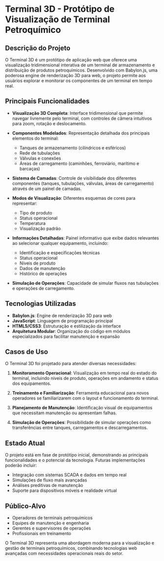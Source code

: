 # Terminal 3D - Protótipo de Visualização de Terminal Petroquímico

## Descrição do Projeto

O Terminal 3D é um protótipo de aplicação web que oferece uma visualização tridimensional interativa de um terminal de armazenamento e distribuição de produtos petroquímicos. Desenvolvido com Babylon.js, uma poderosa engine de renderização 3D para web, o projeto permite aos usuários explorar e monitorar os componentes de um terminal em tempo real.

## Principais Funcionalidades

- **Visualização 3D Completa**: Interface tridimensional que permite navegar livremente pelo terminal, com controles de câmera intuitivos para zoom, rotação e deslocamento.

- **Componentes Modelados**: Representação detalhada dos principais elementos do terminal:
  - Tanques de armazenamento (cilíndricos e esféricos)
  - Rede de tubulações
  - Válvulas e conexões
  - Áreas de carregamento (caminhões, ferroviário, marítimo e barcaças)

- **Sistema de Camadas**: Controle de visibilidade dos diferentes componentes (tanques, tubulações, válvulas, áreas de carregamento) através de um painel de camadas.

- **Modos de Visualização**: Diferentes esquemas de cores para representar:
  - Tipo de produto
  - Status operacional
  - Temperatura
  - Visualização padrão

- **Informações Detalhadas**: Painel informativo que exibe dados relevantes ao selecionar qualquer equipamento, incluindo:
  - Identificação e especificações técnicas
  - Status operacional
  - Níveis de produto
  - Dados de manutenção
  - Histórico de operações

- **Simulação de Operações**: Capacidade de simular fluxos nas tubulações e operações de carregamento.

## Tecnologias Utilizadas

- **Babylon.js**: Engine de renderização 3D para web
- **JavaScript**: Linguagem de programação principal
- **HTML5/CSS3**: Estruturação e estilização da interface
- **Arquitetura Modular**: Organização do código em módulos especializados para facilitar manutenção e expansão

## Casos de Uso

O Terminal 3D foi projetado para atender diversas necessidades:

1. **Monitoramento Operacional**: Visualização em tempo real do estado do terminal, incluindo níveis de produto, operações em andamento e status dos equipamentos.

2. **Treinamento e Familiarização**: Ferramenta educacional para novos operadores se familiarizarem com o layout e funcionamento do terminal.

3. **Planejamento de Manutenção**: Identificação visual de equipamentos que necessitam manutenção ou apresentam falhas.

4. **Simulação de Operações**: Possibilidade de simular operações como transferências entre tanques, carregamentos e descarregamentos.

## Estado Atual

O projeto está em fase de protótipo inicial, demonstrando as principais funcionalidades e o potencial da tecnologia. Futuras implementações poderão incluir:

- Integração com sistemas SCADA e dados em tempo real
- Simulações de fluxo mais avançadas
- Análises preditivas de manutenção
- Suporte para dispositivos móveis e realidade virtual

## Público-Alvo

- Operadores de terminais petroquímicos
- Equipes de manutenção e engenharia
- Gerentes e supervisores de operações
- Profissionais em treinamento

O Terminal 3D representa uma abordagem moderna para a visualização e gestão de terminais petroquímicos, combinando tecnologias web avançadas com necessidades operacionais reais do setor.
